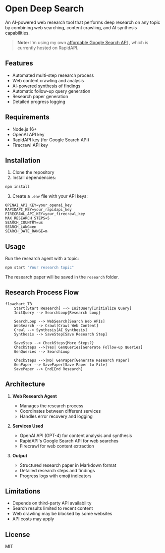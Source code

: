 # Open Deep Search

An AI-powered web research tool that performs deep research on any topic by combining web searching, content crawling, and AI synthesis capabilities.

> **Note:** I'm using my own [affordable Google Search API](https://rapidapi.com/remote-skills-remote-skills-default/api/affordable-google-search-api) , which is currently hosted on RapidAPI.

## Features

- Automated multi-step research process
- Web content crawling and analysis
- AI-powered synthesis of findings
- Automatic follow-up query generation
- Research paper generation
- Detailed progress logging

## Requirements

- Node.js 16+
- OpenAI API key
- RapidAPI key (for Google Search API)
- Firecrawl API key

## Installation

1. Clone the repository
2. Install dependencies:
```bash
npm install
```
3. Create a `.env` file with your API keys:
```
OPENAI_API_KEY=your_openai_key
RAPIDAPI_KEY=your_rapidapi_key
FIRECRAWL_API_KEY=your_firecrawl_key
MAX_RESEARCH_STEPS=5
SEARCH_COUNTRY=us
SEARCH_LANG=en
SEARCH_DATE_RANGE=m
```

## Usage

Run the research agent with a topic:

```bash
npm start "Your research topic"
```

The research paper will be saved in the `research` folder.

## Research Process Flow

```mermaid
flowchart TB
    Start[Start Research] --> InitQuery[Initialize Query]
    InitQuery --> SearchLoop{Research Loop}
    
    SearchLoop --> WebSearch[Search Web APIs]
    WebSearch --> Crawl[Crawl Web Content]
    Crawl --> Synthesis[AI Synthesis]
    Synthesis --> SaveStep[Save Research Step]
    
    SaveStep --> CheckSteps{More Steps?}
    CheckSteps -->|Yes| GenQueries[Generate Follow-up Queries]
    GenQueries --> SearchLoop
    
    CheckSteps -->|No| GenPaper[Generate Research Paper]
    GenPaper --> SavePaper[Save Paper to File]
    SavePaper --> End[End Research]
```

## Architecture

1. **Web Research Agent**
   - Manages the research process
   - Coordinates between different services
   - Handles error recovery and logging

2. **Services Used**
   - OpenAI API (GPT-4) for content analysis and synthesis
   - RapidAPI's Google Search API for web searches
   - Firecrawl for web content extraction

3. **Output**
   - Structured research paper in Markdown format
   - Detailed research steps and findings
   - Progress logs with emoji indicators

## Limitations

- Depends on third-party API availability
- Search results limited to recent content
- Web crawling may be blocked by some websites
- API costs may apply

## License

MIT
